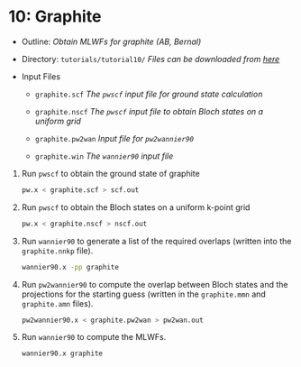 # 10: Graphite

- Outline: *Obtain MLWFs for graphite (AB, Bernal)*

- Directory: `tutorials/tutorial10/` *Files can be downloaded from
    [here](https://github.com/wannier-developers/wannier90/tree/develop/tutorials/tutorial10)*

- Input Files

    - `graphite.scf` *The `pwscf` input file for ground
        state calculation*

    - `graphite.nscf` *The `pwscf` input file to obtain
        Bloch states on a uniform grid*

    - `graphite.pw2wan` *Input file for `pw2wannier90`*

    - `graphite.win` *The `wannier90` input file*

1. Run `pwscf` to obtain the ground state of graphite

    ```bash title="Terminal"
    pw.x < graphite.scf > scf.out
    ```

2. Run `pwscf` to obtain the Bloch states on a uniform
    k-point grid

    ```bash title="Terminal"
    pw.x < graphite.nscf > nscf.out
    ```

3. Run `wannier90` to generate a list of the required overlaps (written
    into the `graphite.nnkp` file).

    ```bash title="Terminal"
    wannier90.x -pp graphite
    ```

4. Run `pw2wannier90` to compute the overlap between Bloch states and
    the projections for the starting guess (written in the
    `graphite.mmn` and `graphite.amn` files).

    ```bash title="Terminal"
    pw2wannier90.x < graphite.pw2wan > pw2wan.out
    ```

5. Run `wannier90` to compute the MLWFs.

    ```bash title="Terminal"
    wannier90.x graphite
    ```

